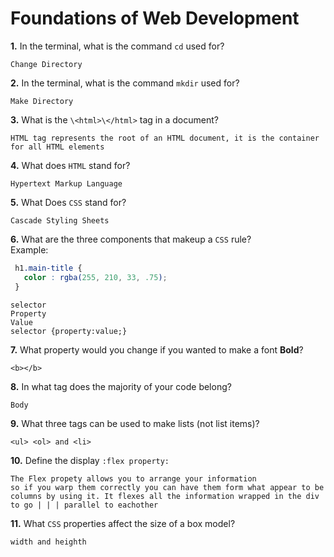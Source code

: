 # Foundations of Web Development

**1.** In the terminal, what is the command `cd` used for?
<!-- enter you answer in the space below -->
```
Change Directory
```

**2.** In the terminal, what is the command `mkdir` used for?
<!-- enter you answer in the space below -->
```
Make Directory
```

**3.** What is the `\<html>\</html>` tag in a document?
<!-- enter you answer in the space below -->
```
HTML tag represents the root of an HTML document, it is the container for all HTML elements
```

**4.** What does `HTML` stand for?
<!-- enter you answer in the space below -->
```
Hypertext Markup Language
```

**5.** What Does `CSS` stand for?
<!-- enter you answer in the space below -->
```
Cascade Styling Sheets
```

**6.** What are the three components that makeup a `CSS` rule? <br> Example:
```css
 h1.main-title {
   color : rgba(255, 210, 33, .75);
 }
```
<!-- enter you answer in the space below -->
```
selector
Property
Value
selector {property:value;}

```

**7.** What property would you change if you wanted to make a font **Bold**?
<!-- enter you answer in the space below -->
```
<b></b>
```

**8.** In what tag does the majority of your code belong?
<!-- enter you answer in the space below -->
```
Body
```

**9.** What three tags can be used to make lists (not list items)?
<!-- enter you answer in the space below -->
```
<ul> <ol> and <li>
```

**10.** Define the display `:flex property:`
<!-- enter you answer in the space below -->
```
The Flex propety allows you to arrange your information
so if you warp them correctly you can have them form what appear to be columns by using it. It flexes all the information wrapped in the div to go | | | parallel to eachother
```

**11.** What `CSS` properties affect the size of a box model?
<!-- enter you answer in the space below -->
```
width and heighth 
```
